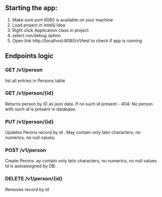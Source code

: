 ## Starting the app:

1. Make sure port 8080 is available on your machine
2. Load project in Intellij Idea
3. Right click Application class in project
4. select run/debug option
5. Open link http://localhost:8080/v1/test to check if app is running

## Endpoints logic
### GET /v1/person
list all entries in Persons table

### GET /v1/person/{id}
Returns person by ID as json data. If no such id present - 404: No person with such id is present in database.

### PUT /v1/person/{id}
Updates Perons record by id . May contain only latin characters, no numerics, no null values;

### POST /v1/person
Create Perons. ay contain only latin characters, no numerics, no null values. Id is autoassigned by DB.

### DELETE /v1/person/{id}
Removes record by id
